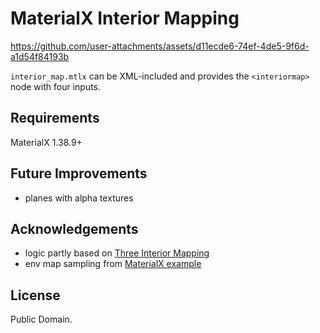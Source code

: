 # MaterialX Interior Mapping

https://github.com/user-attachments/assets/d11ecde6-74ef-4de5-9f6d-a1d54f84193b

`interior_map.mtlx` can be XML-included and provides the `<interiormap>` node with four inputs.

## Requirements

MaterialX 1.38.9+

## Future Improvements

* planes with alpha textures

## Acknowledgements

* logic partly based on [Three Interior Mapping](https://github.com/mohsenheydari/three-interior-mapping)
* env map sampling from [MaterialX example](https://github.com/AcademySoftwareFoundation/MaterialX/blob/9d94a81b2ffce87f4e4bfb1630f96a15878db1ff/resources/Lights/environment_map.mtlx)

## License

Public Domain.
